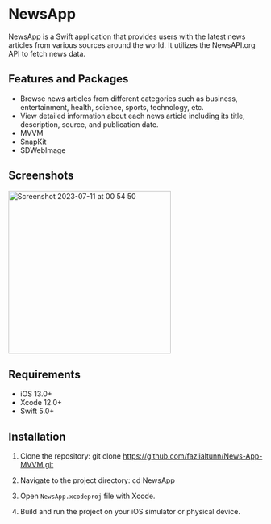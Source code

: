 # NewsApp

NewsApp is a Swift application that provides users with the latest news articles from various sources around the world. It utilizes the NewsAPI.org API to fetch news data.

## Features and Packages

- Browse news articles from different categories such as business, entertainment, health, science, sports, technology, etc.
- View detailed information about each news article including its title, description, source, and publication date.
- MVVM
- SnapKit
- SDWebImage

## Screenshots

<img width="322" alt="Screenshot 2023-07-11 at 00 54 50" src="https://github.com/fazlialtunn/News-App-MVVM/assets/32793348/c0d0d0b1-5a18-4d96-97a4-1ead698c4e37">


## Requirements

- iOS 13.0+
- Xcode 12.0+
- Swift 5.0+


## Installation

1. Clone the repository:
git clone https://github.com/fazlialtunn/News-App-MVVM.git

3. Navigate to the project directory:
cd NewsApp

4. Open `NewsApp.xcodeproj` file with Xcode.

5. Build and run the project on your iOS simulator or physical device.

